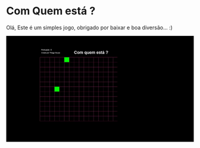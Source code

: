 # Com Quem está ?
Olá,
Este é um simples jogo, obrigado por baixar e boa diversão... 
:)

<img src="./preview.gif"/>
